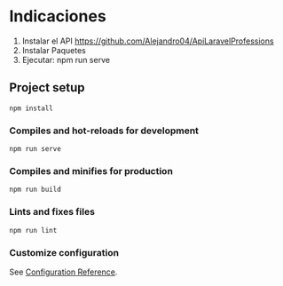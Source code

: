 # Indicaciones
1. Instalar el API https://github.com/Alejandro04/ApiLaravelProfessions
2. Instalar Paquetes
3. Ejecutar: npm run serve

## Project setup
```
npm install
```

### Compiles and hot-reloads for development
```
npm run serve
```

### Compiles and minifies for production
```
npm run build
```

### Lints and fixes files
```
npm run lint
```

### Customize configuration
See [Configuration Reference](https://cli.vuejs.org/config/).
